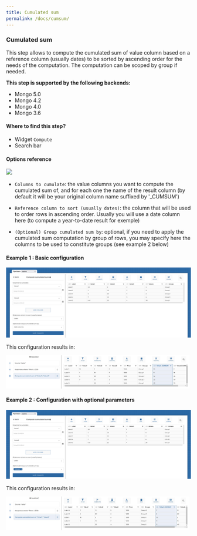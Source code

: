 ```yaml
---
title: Cumulated sum
permalink: /docs/cumsum/
---
```


### Cumulated sum

This step allows to compute the cumulated sum of value column based on a
reference column (usually dates) to be sorted by ascending order for the needs
of the computation. The computation can be scoped by group if needed.

**This step is supported by the following backends:**

- Mongo 5.0
- Mongo 4.2
- Mongo 4.0
- Mongo 3.6

#### Where to find this step?

- Widget `Compute`
- Search bar

#### Options reference

<img src="../../img/docs/user-interface/cumsum_step_form.jpg" width="350" />

- `Columns to cumulate`: the value columns you want to compute the cumulated sum
  of, and for each one the name of the result column (by default it will be your
  original column  name suffixed by '\_CUMSUM')

- `Reference column to sort (usually dates)`: the column that will be used to
  order rows in ascending order. Usually you will use a date column here
  (to compute a year-to-date result for exemple)

- `(Optional) Group cumulated sum by`: optional, if you need to apply the
  cumulated sum computation by group of rows, you may specify here the columns
  to be used to constitute groups (see example 2 below)

#### Example 1 : Basic configuration

<img src="../../img/docs/user-interface/cumsum_example_conf_1.png" width="750" />

This configuration results in:

<img src="../../img/docs/user-interface/cumsum_example_result_1.jpg" width="500" />

#### Example 2 : Configuration with optional parameters

<img src="../../img/docs/user-interface/cumsum_example_conf_2.png" width="750" />

This configuration results in:

<img src="../../img/docs/user-interface/cumsum_example_result_2.jpg" width="500" />
